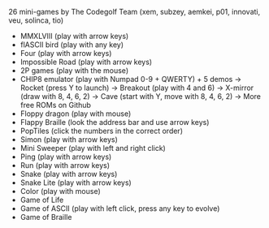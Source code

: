 26 mini-games by The Codegolf Team (xem, subzey, aemkei, p01, innovati, veu, solinca, tio)
- MMXLVIII (play with arrow keys)
- flASCII bird (play with any key)
- Four (play with arrow keys)
- Impossible Road (play with arrow keys)
- 2P games (play with the mouse)
- CHIP8 emulator (play with Numpad 0-9 + QWERTY) + 5 demos
  -> Rocket (press Y to launch)
  -> Breakout (play with 4 and 6)
  -> X-mirror (draw with 8, 4, 6, 2)
  -> Cave (start with Y, move with 8, 4, 6, 2)
  -> More free ROMs on Github
- Floppy dragon (play with mouse)
- Flappy Braille (look the address bar and use arrow keys)
- PopTiles (click the numbers in the correct order)
- Simon (play with arrow keys)
- Mini Sweeper (play with left and right click)
- Ping (play with arrow keys)
- Run (play with arrow keys)
- Snake (play with arrow keys)
- Snake Lite (play with arrow keys)
- Color (play with mouse)
- Game of Life
- Game of ASCII (play with left click, press any key to evolve)
- Game of Braille